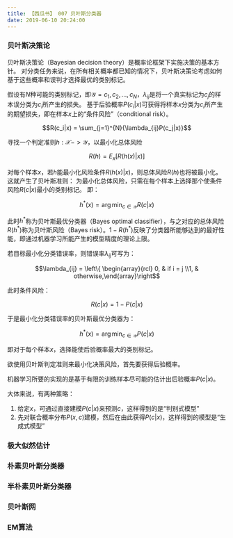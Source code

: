 ```yaml
---
title: 【西瓜书】 007 贝叶斯分类器
date: 2019-06-10 20:24:00
---
```


### 贝叶斯决策论

贝叶斯决策论（Bayesian decision theory）是概率论框架下实施决策的基本方针。
对分类任务来说，在所有相关概率都已知的情况下，贝叶斯决策论考虑如何基于这些概率和误判才选择最优的类别标记。

假设有$N$种可能的类别标记，即$\mathcal{Y} = {c_1, c_2, ..., c_N}$，$\lambda_{ij}$是将一个真实标记为$c_j$的样本误分类为$c_i$所产生的损失。
基于后验概率$P(c_i|x)$可获得将样本$x$分类为$c_i$所产生的期望损失，即在样本$x$上的“条件风险”（conditional risk）。

$$R(c_i|x) = \sum_{j=1}^{N}{\lambda_{ij}P(c_j|x)}$$

寻找一个判定准则$h: \mathcal{X} -> \mathcal{Y}$，以最小化总体风险

$$R(h) = E_x[R(h(x)|x)]$$

对每个样本$x$，若$h$能最小化风险条件$R(h(x)|x)$，则总体风险$R(h)$也将被最小化。
这就产生了贝叶斯准则：
为最小化总体风险，只需在每个样本上选择那个使条件风险$R(c|x)$最小的类别标记。
即：

$$h^\ast(x) = \arg\min_{c \in \mathcal{Y}}{R(c|x)}$$

此时$h^\ast$称为贝叶斯最优分类器（Bayes optimal classifier），与之对应的总体风险$R(h^\ast)$称为贝叶斯风险（Bayes risk）。$1 - R(h^\ast)$反映了分类器所能够达到的最好性能，即通过机器学习所能产生的模型精度的理论上限。

若目标最小化分类错误率，则错误率$\lambda_{ij}$可写为：

$$\lambda_{ij} = \left\{ \begin{array}{rcl} 0, & if i = j \\1, & otherwise,\end{array}\right$$

此时条件风险：

$$R(c|x) = 1 - P(c|x)$$

于是最小化分类错误率的贝叶斯最优分类器为：

$$h^\ast(x) = \arg\min_{c \in \mathcal{Y}}{P(c|x)}$$

即对于每个样本$x$，选择能使后验概率最大的类别标记。



欲使用贝叶斯判定准则来最小化决策风险，首先要获得后验概率。

机器学习所要的实现的是基于有限的训练样本尽可能的估计出后验概率$P(c|x)$。

大体来说，有两种策略：

1. 给定$x$，可通过直接建模$P(c|x)$来预测$c$，这样得到的是“判别式模型”
2. 先对联合概率分布$P(x, c)$建模，然后在由此获得$P(c|x)$，这样得到的模型是“生成式模型”





### 极大似然估计


### 朴素贝叶斯分类器


### 半朴素贝叶斯分类器


### 贝叶斯网


### EM算法
